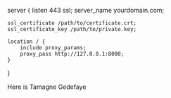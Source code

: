 server {
    listen 443 ssl;
    server_name yourdomain.com;

    ssl_certificate /path/to/certificate.crt;
    ssl_certificate_key /path/to/private.key;

    location / {
        include proxy_params;
        proxy_pass http://127.0.0.1:8000;
    }
}

Here is Tamagne Gedefaye